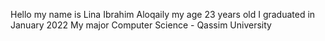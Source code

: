 Hello my name is Lina Ibrahim Aloqaily
my age 23 years old
I graduated in January 2022
My major Computer Science - Qassim University
